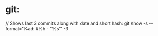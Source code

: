 # git:

// Shows last 3 commits along with date and short hash:
git show -s --format='%ad: #%h - "%s"' -3


